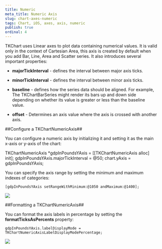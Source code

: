 ```yaml
---
title: Numeric
meta_title: Numeric Axis
slug: chart-axes-numeric
tags: Chart, iOS, axes, axis, numeric
publish: true
ordinal: 4
---
```


TKChart uses Linear axes to plot data containing numerical values. It is valid only in the context of Cartesian Area, this axis is created by default when you add Bar, Line, Area and Scatter series. It also introduces several important properties:

- **majorTickInterval** - defines the interval between major axis ticks.

- **minorTickInterval** - defines the interval between minor axis ticks.

- **baseline** - defines how the series data should be aligned. For example, The TKChartBarSeries might render its bars up and down side depending on whether its value is greater or less than the baseline value.

- **offset** - Determines an axis value where the axis is crossed with another axis.

##Configure a TKChartNumericAxis##

You can configure a numeric axis by initializing it and setting it as the main x-axis or y-axis of the chart:

   TKChartNumericAxis *gdpInPoundsYAxis = [[TKChartNumericAxis alloc] init];
   gdpInPoundsYAxis.majorTickInterval = @50;
   chart.yAxis = gdpInPoundsYAxis;

You can specify the axis range by setting the minimum and maximum indexes of categories:

    [gdpInPoundsYAxis setRangeWithMinimum:@1050 andMaximum:@1400];

<img src="../images/chart-axes-numeric001.png">

##Formatting a TKChartNumericAxis##

You can format the axis labels in percentage by setting the **formatTicksAsPercents** property: 

    gdpInPoundsYAxis.labelDisplayMode = TKChartNumericAxisLabelDisplayModePercentage;

<img src="../images/chart-axes-numeric002.png">